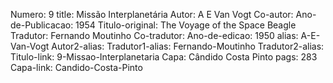 Numero: 9
title: Missão Interplanetária
Autor: A E Van Vogt
Co-autor: 
Ano-de-Publicacao: 1954
Titulo-original: The Voyage of the Space Beagle
Tradutor: Fernando Moutinho
Co-tradutor: 
Ano-de-edicao: 1950
alias: A-E-Van-Vogt
Autor2-alias: 
Tradutor1-alias: Fernando-Moutinho
Tradutor2-alias: 
Titulo-link: 9-Missao-Interplanetaria
Capa: Cândido Costa Pinto
pags: 283
Capa-link: Candido-Costa-Pinto